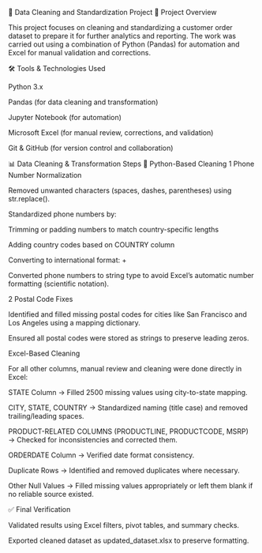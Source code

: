 🧹 Data Cleaning and Standardization Project
📌 Project Overview

This project focuses on cleaning and standardizing a customer order dataset to prepare it for further analytics and reporting.
The work was carried out using a combination of Python (Pandas) for automation and Excel for manual validation and corrections.

🛠️ Tools & Technologies Used

Python 3.x

Pandas (for data cleaning and transformation)

Jupyter Notebook (for automation)

Microsoft Excel (for manual review, corrections, and validation)

Git & GitHub (for version control and collaboration)

📊 Data Cleaning & Transformation Steps
🔧 Python-Based Cleaning
1️ Phone Number Normalization

Removed unwanted characters (spaces, dashes, parentheses) using str.replace().

Standardized phone numbers by:

Trimming or padding numbers to match country-specific lengths

Adding country codes based on COUNTRY column

Converting to international format: +<CountryCode><Number>

Converted phone numbers to string type to avoid Excel’s automatic number formatting (scientific notation).

2️ Postal Code Fixes

Identified and filled missing postal codes for cities like San Francisco and Los Angeles using a mapping dictionary.

Ensured all postal codes were stored as strings to preserve leading zeros.

 Excel-Based Cleaning

For all other columns, manual review and cleaning were done directly in Excel:

STATE Column → Filled 2500 missing values using city-to-state mapping.

CITY, STATE, COUNTRY → Standardized naming (title case) and removed trailing/leading spaces.

PRODUCT-RELATED COLUMNS (PRODUCTLINE, PRODUCTCODE, MSRP) → Checked for inconsistencies and corrected them.

ORDERDATE Column → Verified date format consistency.

Duplicate Rows → Identified and removed duplicates where necessary.

Other Null Values → Filled missing values appropriately or left them blank if no reliable source existed.

✅ Final Verification

Validated results using Excel filters, pivot tables, and summary checks.

Exported cleaned dataset as updated_dataset.xlsx to preserve formatting.
